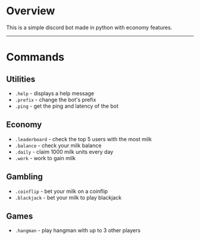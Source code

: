 # Overview

This is a simple discord bot made in python with economy features.

---

# Commands

## Utilities
- `.help` - displays a help message
- `.prefix` - change the bot's prefix
- `.ping` - get the ping and latency of the bot

## Economy
- `.leaderboard` - check the top 5 users with the most milk
- `.balance` - check your milk balance
- `.daily` - claim 1000 milk units every day
- `.work` - work to gain milk

## Gambling
- `.coinflip` - bet your milk on a coinflip
- `.blackjack` - bet your milk to play blackjack

## Games
- `.hangman` - play hangman with up to 3 other players
